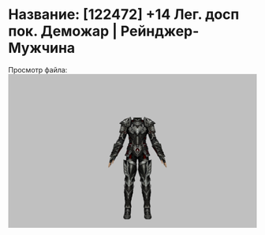 # Название: [122472] +14 Лег. досп пок. Деможар | Рейнджер-Мужчина

Просмотр файла:
![p020034.png](p020034.png)